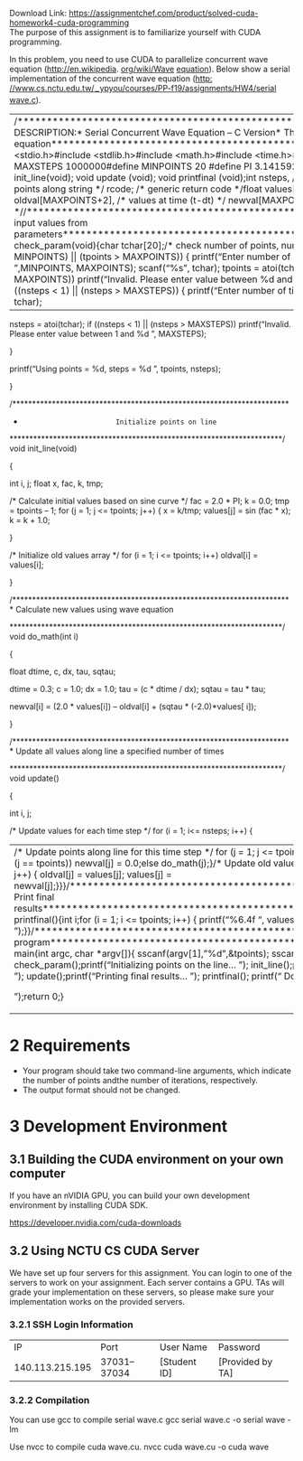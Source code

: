 Download Link: https://assignmentchef.com/product/solved-cuda-homework4-cuda-programming
<br>
The purpose of this assignment is to familiarize yourself with CUDA programming.

In this problem, you need to use CUDA to parallelize concurrent wave equation (<a href="https://en.wikipedia.org/wiki/Wave_equation">http://en.wikipedia. </a><a href="https://en.wikipedia.org/wiki/Wave_equation">org/wiki/Wave</a> <a href="https://en.wikipedia.org/wiki/Wave_equation">equation</a>). Below show a serial implementation of the concurrent wave equation (<a href="http://www.cs.nctu.edu.tw/~ypyou/courses/PP-f19/assignments/HW4/serial_wave.c">http: </a><a href="http://www.cs.nctu.edu.tw/~ypyou/courses/PP-f19/assignments/HW4/serial_wave.c">//www.cs.nctu.edu.tw/</a><a href="http://www.cs.nctu.edu.tw/~ypyou/courses/PP-f19/assignments/HW4/serial_wave.c"><sub>∼</sub></a><a href="http://www.cs.nctu.edu.tw/~ypyou/courses/PP-f19/assignments/HW4/serial_wave.c">ypyou/courses/PP-f19/assignments/HW4/serial</a> <a href="http://www.cs.nctu.edu.tw/~ypyou/courses/PP-f19/assignments/HW4/serial_wave.c">wave.c</a>).

<table width="610">

 <tbody>

  <tr>

   <td width="610">/********************************************************************** * DESCRIPTION:*           Serial Concurrent Wave Equation – C Version*           This program implements the concurrent wave equation*********************************************************************/#include &lt;stdio.h&gt;#include &lt;stdlib.h&gt;#include &lt;math.h&gt;#include &lt;time.h&gt;#define MAXPOINTS 1000000#define MAXSTEPS 1000000#define MINPOINTS 20 #define PI 3.14159265void check_param(void); void init_line(void); void update (void); void printfinal (void);int nsteps,            /* number of time steps */ tpoints,  /* total points along string */ rcode; /* generic return code */float values[MAXPOINTS+2],        /* values at time t */ oldval[MAXPOINTS+2],            /* values at time (t-dt) */ newval[MAXPOINTS+2];  /* values at time (t+dt) *//********************************************************************** *              Checks input values from parameters*********************************************************************/ void check_param(void){char tchar[20];/* check number of points, number of iterations */ while ((tpoints &lt; MINPOINTS) || (tpoints &gt; MAXPOINTS)) { printf(“Enter number of points along vibrating string [%d-%d]: ”,MINPOINTS, MAXPOINTS); scanf(“%s”, tchar); tpoints = atoi(tchar);if ((tpoints &lt; MINPOINTS) || (tpoints &gt; MAXPOINTS)) printf(“Invalid. Please enter value between %d and %d
”, MINPOINTS, MAXPOINTS);}while ((nsteps &lt; 1) || (nsteps &gt; MAXSTEPS)) { printf(“Enter number of time steps [1-%d]: “, MAXSTEPS); scanf(“%s”, tchar);</td>

  </tr>

 </tbody>

</table>

nsteps = atoi(tchar); if ((nsteps &lt; 1) || (nsteps &gt; MAXSTEPS)) printf(“Invalid. Please enter value between 1 and %d
”, MAXSTEPS);

}

printf(“Using points = %d, steps = %d
”, tpoints, nsteps);

}

/**********************************************************************

*                            Initialize points on line

*********************************************************************/ void init_line(void)

{

int i, j; float x, fac, k, tmp;

/* Calculate initial values based on sine curve */ fac = 2.0 * PI; k = 0.0; tmp = tpoints – 1; for (j = 1; j &lt;= tpoints; j++) { x = k/tmp; values[j] = sin (fac * x); k = k + 1.0;

}

/* Initialize old values array */ for (i = 1; i &lt;= tpoints; i++) oldval[i] = values[i];

}

/********************************************************************** *          Calculate new values using wave equation

*********************************************************************/ void do_math(int i)

{

float dtime, c, dx, tau, sqtau;

dtime = 0.3; c = 1.0; dx = 1.0; tau = (c * dtime / dx); sqtau = tau * tau;

newval[i] = (2.0 * values[i]) – oldval[i] + (sqtau * (-2.0)*values[ i]);

}

/********************************************************************** *          Update all values along line a specified number of times

*********************************************************************/ void update()

{

int i, j;

/* Update values for each time step */ for (i = 1; i&lt;= nsteps; i++) {

<table width="610">

 <tbody>

  <tr>

   <td width="610">/* Update points along line for this time step */ for (j = 1; j &lt;= tpoints; j++) { /* global endpoints */ if ((j == 1) || (j == tpoints)) newval[j] = 0.0;else do_math(j);}/* Update old values with new values */ for (j = 1; j &lt;= tpoints; j++) { oldval[j] = values[j]; values[j] = newval[j];}}}/***********************************************************************                         Print final results*********************************************************************/ void printfinal(){int i;for (i = 1; i &lt;= tpoints; i++) { printf(“%6.4f “, values[i]); if (i%10 == 0)printf(“
”);}}/***********************************************************************                     Main program*********************************************************************/ int main(int argc, char *argv[]){ sscanf(argv[1],”%d”,&amp;tpoints); sscanf(argv[2],”%d”,&amp;nsteps); check_param();printf(“Initializing points on the line…
”); init_line();printf(“Updating all points for all time steps…
”); update();printf(“Printing final results…
”); printfinal(); printf(“
Done.

”);return 0;}</td>

  </tr>

 </tbody>

</table>

<h1>2           Requirements</h1>

<ul>

 <li>Your program should take two command-line arguments, which indicate the number of points andthe number of iterations, respectively.</li>

 <li>The output format should not be changed.</li>

</ul>

<h1>3           Development Environment</h1>

<h2>3.1          Building the CUDA environment on your own computer</h2>

If you have an nVIDIA GPU, you can build your own development environment by installing CUDA SDK.

<a href="https://developer.nvidia.com/cuda-downloads">https://developer.nvidia.com/cuda-downloads</a>

<h2>3.2          Using NCTU CS CUDA Server</h2>

We have set up four servers for this assignment. You can login to one of the servers to work on your assignment. Each server contains a GPU. TAs will grade your implementation on these servers, so please make sure your implementation works on the provided servers.

<h3>3.2.1         SSH Login Information</h3>

<table width="400">

 <tbody>

  <tr>

   <td width="107">IP</td>

   <td width="89">Port</td>

   <td width="88">User Name</td>

   <td width="117">Password</td>

  </tr>

  <tr>

   <td width="107">140.113.215.195</td>

   <td width="89">37031–37034</td>

   <td width="88">[Student ID]</td>

   <td width="117">[Provided by TA]</td>

  </tr>

 </tbody>

</table>

<h3>3.2.2         Compilation</h3>

You can use gcc to compile serial wave.c gcc serial wave.c -o serial wave -lm

Use nvcc to compile cuda wave.cu. nvcc cuda wave.cu -o cuda wave
